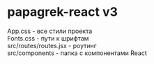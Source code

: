 # papagrek-react v3

App.css - все стили проекта  
Fonts.css - пути к шрифтам  
src/routes/routes.jsx - роутинг  
src/components - папка с компонентами React